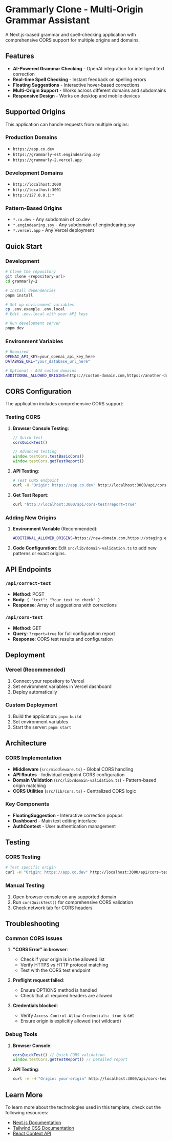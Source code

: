 # Grammarly Clone - Multi-Origin Grammar Assistant

A Next.js-based grammar and spell-checking application with comprehensive CORS support for multiple origins and domains.

## Features

- **AI-Powered Grammar Checking** - OpenAI integration for intelligent text correction
- **Real-time Spell Checking** - Instant feedback on spelling errors
- **Floating Suggestions** - Interactive hover-based corrections
- **Multi-Origin Support** - Works across different domains and subdomains
- **Responsive Design** - Works on desktop and mobile devices

## Supported Origins

This application can handle requests from multiple origins:

### Production Domains
- `https://app.co.dev`
- `https://grammarly-est.engindearing.soy`
- `https://grammarly-2.vercel.app`

### Development Domains
- `http://localhost:3000`
- `http://localhost:3001`
- `http://127.0.0.1:*`

### Pattern-Based Origins
- `*.co.dev` - Any subdomain of co.dev
- `*.engindearing.soy` - Any subdomain of engindearing.soy
- `*.vercel.app` - Any Vercel deployment

## Quick Start

### Development

```bash
# Clone the repository
git clone <repository-url>
cd grammarly-2

# Install dependencies
pnpm install

# Set up environment variables
cp .env.example .env.local
# Edit .env.local with your API keys

# Run development server
pnpm dev
```

### Environment Variables

```bash
# Required
OPENAI_API_KEY=your_openai_api_key_here
DATABASE_URL="your_database_url_here"

# Optional - Add custom domains
ADDITIONAL_ALLOWED_ORIGINS=https://custom-domain.com,https://another-domain.org
```

## CORS Configuration

The application includes comprehensive CORS support:

### Testing CORS

1. **Browser Console Testing**:
   ```javascript
   // Quick test
   corsQuickTest()
   
   // Advanced testing
   window.testCors.testBasicCors()
   window.testCors.getTestReport()
   ```

2. **API Testing**:
   ```bash
   # Test CORS endpoint
   curl -H "Origin: https://app.co.dev" http://localhost:3000/api/cors-test
   ```

3. **Get Test Report**:
   ```bash
   curl "http://localhost:3000/api/cors-test?report=true"
   ```

### Adding New Origins

1. **Environment Variable** (Recommended):
   ```bash
   ADDITIONAL_ALLOWED_ORIGINS=https://new-domain.com,https://staging.example.org
   ```

2. **Code Configuration**:
   Edit `src/lib/domain-validation.ts` to add new patterns or exact origins.

## API Endpoints

### `/api/correct-text`
- **Method**: POST
- **Body**: `{ "text": "Your text to check" }`
- **Response**: Array of suggestions with corrections

### `/api/cors-test`
- **Method**: GET
- **Query**: `?report=true` for full configuration report
- **Response**: CORS test results and configuration

## Deployment

### Vercel (Recommended)
1. Connect your repository to Vercel
2. Set environment variables in Vercel dashboard
3. Deploy automatically

### Custom Deployment
1. Build the application: `pnpm build`
2. Set environment variables
3. Start the server: `pnpm start`

## Architecture

### CORS Implementation
- **Middleware** (`src/middleware.ts`) - Global CORS handling
- **API Routes** - Individual endpoint CORS configuration
- **Domain Validation** (`src/lib/domain-validation.ts`) - Pattern-based origin matching
- **CORS Utilities** (`src/lib/cors.ts`) - Centralized CORS logic

### Key Components
- **FloatingSuggestion** - Interactive correction popups
- **Dashboard** - Main text editing interface
- **AuthContext** - User authentication management

## Testing

### CORS Testing
```bash
# Test specific origin
curl -H "Origin: https://app.co.dev" http://localhost:3000/api/cors-test
```

### Manual Testing
1. Open browser console on any supported domain
2. Run `corsQuickTest()` for comprehensive CORS validation
3. Check network tab for CORS headers

## Troubleshooting

### Common CORS Issues

1. **"CORS Error" in browser**:
   - Check if your origin is in the allowed list
   - Verify HTTPS vs HTTP protocol matching
   - Test with the CORS test endpoint

2. **Preflight request failed**:
   - Ensure OPTIONS method is handled
   - Check that all required headers are allowed

3. **Credentials blocked**:
   - Verify `Access-Control-Allow-Credentials: true` is set
   - Ensure origin is explicitly allowed (not wildcard)

### Debug Tools

1. **Browser Console**:
   ```javascript
   corsQuickTest() // Quick CORS validation
   window.testCors.getTestReport() // Detailed report
   ```

2. **API Testing**:
   ```bash
   curl -v -H "Origin: your-origin" http://localhost:3000/api/cors-test
   ```

## Learn More

To learn more about the technologies used in this template, check out the following resources:

- [Next.js Documentation](https://nextjs.org/docs)
- [Tailwind CSS Documentation](https://tailwindcss.com/docs)
- [React Context API](https://reactjs.org/docs/context.html)
